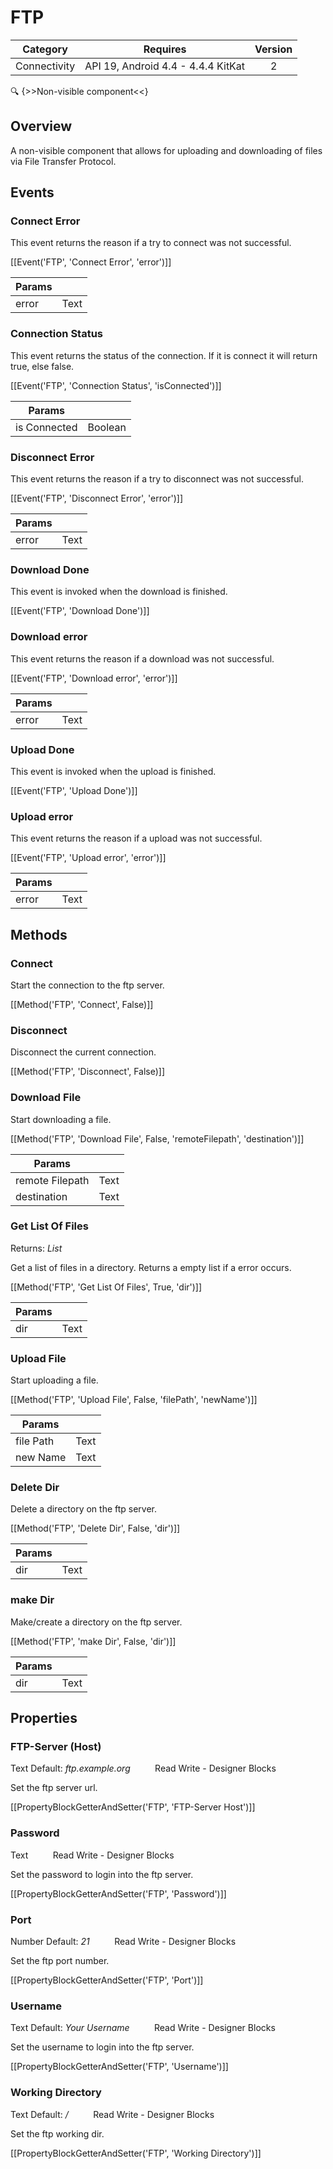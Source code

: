 # FTP

| Category | Requires | Version |
|:--------:|:-------:|:--------:|
|Connectivity|API 19, Android 4.4 - 4.4.4 KitKat|2|

:mag: {>>Non-visible component<<}

## Overview

A non-visible component that allows for uploading and downloading of files via File Transfer Protocol.

## Events

### Connect Error

This event returns the reason if a try to connect was not successful.

[[Event('FTP', 'Connect Error', 'error')]]

| Params | []() |
|--------|------|
|error|<span class="chip chip-text">Text</span>|


### Connection Status

This event returns the status of the connection. If it is connect it will return true, else false.

[[Event('FTP', 'Connection Status', 'isConnected')]]

| Params | []() |
|--------|------|
|is Connected|<span class="chip chip-boolean">Boolean</span>|


### Disconnect Error

This event returns the reason if a try to disconnect was not successful.

[[Event('FTP', 'Disconnect Error', 'error')]]

| Params | []() |
|--------|------|
|error|<span class="chip chip-text">Text</span>|


### Download Done

This event is invoked when the download is finished.

[[Event('FTP', 'Download Done')]]

### Download error

This event returns the reason if a download was not successful.

[[Event('FTP', 'Download error', 'error')]]

| Params | []() |
|--------|------|
|error|<span class="chip chip-text">Text</span>|


### Upload Done

This event is invoked when the upload is finished.

[[Event('FTP', 'Upload Done')]]

### Upload error

This event returns the reason if a upload was not successful.

[[Event('FTP', 'Upload error', 'error')]]

| Params | []() |
|--------|------|
|error|<span class="chip chip-text">Text</span>|


## Methods

### Connect

Start the connection to the ftp server.

[[Method('FTP', 'Connect', False)]]

### Disconnect

Disconnect the current connection.

[[Method('FTP', 'Disconnect', False)]]

### Download File

Start downloading a file.

[[Method('FTP', 'Download File', False, 'remoteFilepath', 'destination')]]

| Params | []() |
|--------|------|
|remote Filepath|<span class="chip chip-text">Text</span>|
|destination|<span class="chip chip-text">Text</span>|


### Get List Of Files

<span class="chip chip-list">Returns: <i>List</i></span> 

Get a list of files in a directory. Returns a empty list if a error occurs.

[[Method('FTP', 'Get List Of Files', True, 'dir')]]

| Params | []() |
|--------|------|
|dir|<span class="chip chip-text">Text</span>|


### Upload File

Start uploading a file.

[[Method('FTP', 'Upload File', False, 'filePath', 'newName')]]

| Params | []() |
|--------|------|
|file Path|<span class="chip chip-text">Text</span>|
|new Name|<span class="chip chip-text">Text</span>|


### Delete Dir

Delete a directory on the ftp server.

[[Method('FTP', 'Delete Dir', False, 'dir')]]

| Params | []() |
|--------|------|
|dir|<span class="chip chip-text">Text</span>|


### make Dir

Make/create a directory on the ftp server.

[[Method('FTP', 'make Dir', False, 'dir')]]

| Params | []() |
|--------|------|
|dir|<span class="chip chip-text">Text</span>|


## Properties

### FTP-Server (Host)

<span class="chip chip-text">Text</span> <span class="chip chip-text">Default: <i>ftp.example.org</i></span>&nbsp;&nbsp;&nbsp;&nbsp;&nbsp;&nbsp;&nbsp;&nbsp;&nbsp;&nbsp;<span class="chip chip-rw">Read</span> <span class="chip chip-rw">Write</span> - <span class="chip chip-bd">Designer</span> <span class="chip chip-bd">Blocks</span> 

Set the ftp server url.

[[PropertyBlockGetterAndSetter('FTP', 'FTP-Server Host')]]

### Password

<span class="chip chip-text">Text</span>&nbsp;&nbsp;&nbsp;&nbsp;&nbsp;&nbsp;&nbsp;&nbsp;&nbsp;&nbsp;<span class="chip chip-rw">Read</span> <span class="chip chip-rw">Write</span> - <span class="chip chip-bd">Designer</span> <span class="chip chip-bd">Blocks</span> 

Set the password to login into the ftp server.

[[PropertyBlockGetterAndSetter('FTP', 'Password')]]

### Port

<span class="chip chip-number">Number</span> <span class="chip chip-number">Default: <i>21</i></span>&nbsp;&nbsp;&nbsp;&nbsp;&nbsp;&nbsp;&nbsp;&nbsp;&nbsp;&nbsp;<span class="chip chip-rw">Read</span> <span class="chip chip-rw">Write</span> - <span class="chip chip-bd">Designer</span> <span class="chip chip-bd">Blocks</span> 

Set the ftp port number.

[[PropertyBlockGetterAndSetter('FTP', 'Port')]]

### Username

<span class="chip chip-text">Text</span> <span class="chip chip-text">Default: <i>Your Username</i></span>&nbsp;&nbsp;&nbsp;&nbsp;&nbsp;&nbsp;&nbsp;&nbsp;&nbsp;&nbsp;<span class="chip chip-rw">Read</span> <span class="chip chip-rw">Write</span> - <span class="chip chip-bd">Designer</span> <span class="chip chip-bd">Blocks</span> 

Set the username to login into the ftp server.

[[PropertyBlockGetterAndSetter('FTP', 'Username')]]

### Working Directory

<span class="chip chip-text">Text</span> <span class="chip chip-text">Default: <i>/</i></span>&nbsp;&nbsp;&nbsp;&nbsp;&nbsp;&nbsp;&nbsp;&nbsp;&nbsp;&nbsp;<span class="chip chip-rw">Read</span> <span class="chip chip-rw">Write</span> - <span class="chip chip-bd">Designer</span> <span class="chip chip-bd">Blocks</span> 

Set the ftp working dir.

[[PropertyBlockGetterAndSetter('FTP', 'Working Directory')]]
